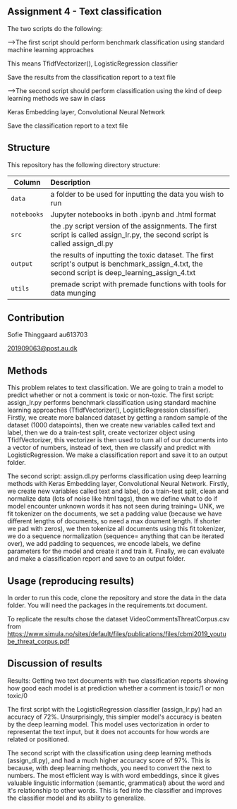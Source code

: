 ## Assignment 4 - Text classification

The two scripts do the following:

-->The first script should perform benchmark classification using standard machine learning approaches

This means TfidfVectorizer(), LogisticRegression classifier

Save the results from the classification report to a text file

-->The second script should perform classification using the kind of deep learning methods we saw in class

Keras Embedding layer, Convolutional Neural Network

Save the classification report to a text file

## Structure

This repository has the following directory structure:

| Column | Description|
|--------|:-----------|
```data```| a folder to be used for inputting the data you wish to run
```notebooks``` | Jupyter notebooks in both .ipynb and .html format
```src``` | the .py script version of the assignments. The first script is called assign_lr.py, the second script is called assign_dl.py
```output``` | the results of inputting the toxic dataset. The first script's output is benchmark_assign_4.txt, the second script is deep_learning_assign_4.txt
```utils``` | premade script with premade functions with tools for data munging

## Contribution

Sofie Thinggaard au613703

201909063@post.au.dk

## Methods

This problem relates to text classification. We are going to train a model to predict whether or not a comment is toxic or non-toxic. The first script: assign_lr.py performs benchmark classification using standard machine learning approaches (TfidfVectorizer(), LogisticRegression classifier). Firstly, we create more balanced dataset by getting a random sample of the dataset (1000 datapoints), then we create new variables called text and label, then we do a train-test split, create vectorizer object using TfidfVectorizer, this vectorizer is then used to turn all of our documents into a vector of numbers, instead of text, then we classify and predict with LogisticRegression. We make a classification report and save it to an output folder. 

The second script: assign.dl.py performs classification using deep learning methods with Keras Embedding layer, Convolutional Neural Network. Firstly, we create new variables called text and label, do a train-test split, clean and normalize data (lots of noise like html tags), then we define what to do if model encounter unknown words it has not seen during training= UNK, we fit tokenizer on the documents, we set a padding value (because we have different lengths of documents, so need a max doument length. If shorter we pad with zeros), we then tokenize all documents using this fit tokenizer, we do a sequence normalization (sequence= anything that can be iterated over), we add padding to sequences, we encode labels, we define parameters for the model and create it and train it. Finally, we can evaluate and make a classification report and save to an output folder.

## Usage (reproducing results)

In order to run this code, clone the repository and store the data in the data folder. You will need the packages in the requirements.txt document.

To replicate the results chose the dataset VideoCommentsThreatCorpus.csv from https://www.simula.no/sites/default/files/publications/files/cbmi2019_youtube_threat_corpus.pdf 

## Discussion of results

Results: Getting two text documents with two classification reports showing how good each model is at prediction whether a comment is toxic/1 or non toxic/0

The first script with the LogisticRegression classifier (assign_lr.py) had an accuracy of 72%. Unsurprisingly, this simpler model's accuracy is beaten by the deep learning model. This model uses vectorization in order to representat the text input, but it does not accounts for how words are related or positioned.

The second script with the classification using deep learning methods (assign_dl.py), and had a much higher accuracy score of 97%. This is because, with deep learning methods, you need to convert the next to numbers. The most efficient way is with word embeddings, since it gives valuable linguistic information (semantic, grammatical) about the word and it's relationship to other words. This is fed into the classifier and improves the classifier model and its ability to generalize. 
